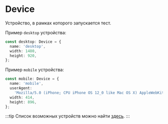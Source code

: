 # Device

Устройство, в рамках которого запускается тест.

Пример `desktop` устройства:

```ts
const desktop: Device = {
  name: 'desktop',
  width: 1480,
  height: 920,
};
```

Пример `mobile` устройства:

```ts
const mobile: Device = {
  name: 'mobile',
  userAgent:
    'Mozilla/5.0 (iPhone; CPU iPhone OS 12_0 like Mac OS X) AppleWebKit/605.1.15 (KHTML, like Gecko) Version/12.0 Mobile/15E148 Safari/604.1',
  width: 414,
  height: 896,
};
```

:::tip
Список возможных устройств можно найти [здесь](https://github.com/microsoft/playwright/blob/main/packages/playwright-core/src/server/deviceDescriptorsSource.json).
:::

